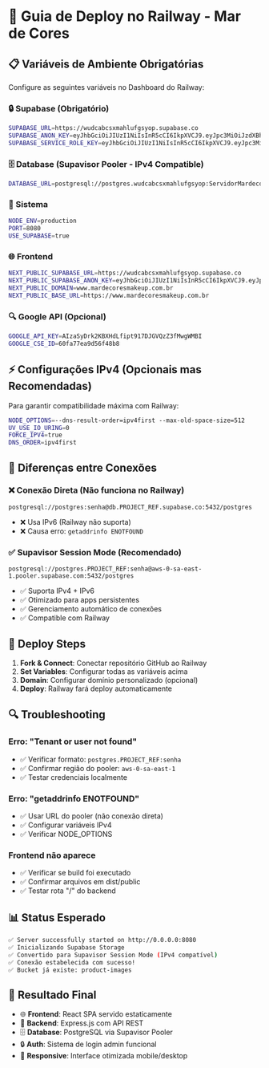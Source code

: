 # 🚀 Guia de Deploy no Railway - Mar de Cores

## 📋 Variáveis de Ambiente Obrigatórias

Configure as seguintes variáveis no Dashboard do Railway:

### 🔒 Supabase (Obrigatório)
```bash
SUPABASE_URL=https://wudcabcsxmahlufgsyop.supabase.co
SUPABASE_ANON_KEY=eyJhbGciOiJIUzI1NiIsInR5cCI6IkpXVCJ9.eyJpc3MiOiJzdXBhYmFzZSIsInJlZiI6Ind1ZGNhYmNzeG1haGx1ZmdzeW9wIiwicm9sZSI6ImFub24iLCJpYXQiOjE3NTg0NjU1NzMsImV4cCI6MjA3NDA0MTU3M30.Z3BaUkYkm9woo2qHhXgmb8bqi4GwaTFvTEYSFY6zS34
SUPABASE_SERVICE_ROLE_KEY=eyJhbGciOiJIUzI1NiIsInR5cCI6IkpXVCJ9.eyJpc3MiOiJzdXBhYmFzZSIsInJlZiI6Ind1ZGNhYmNzeG1haGx1ZmdzeW9wIiwicm9sZSI6InNlcnZpY2Vfcm9sZSIsImlhdCI6MTc1ODQ2NTU3MywiZXhwIjoyMDc0MDQxNTczfQ.-c8TRwjhn6qglfYyIeBHVK5p1ZgKj-xHdyIeqxWnioY
```

### 🗄️ Database (Supavisor Pooler - IPv4 Compatible)
```bash
DATABASE_URL=postgresql://postgres.wudcabcsxmahlufgsyop:ServidorMardecores2025@aws-0-sa-east-1.pooler.supabase.com:5432/postgres
```

### 🔧 Sistema
```bash
NODE_ENV=production
PORT=8080
USE_SUPABASE=true
```

### 🌐 Frontend
```bash
NEXT_PUBLIC_SUPABASE_URL=https://wudcabcsxmahlufgsyop.supabase.co
NEXT_PUBLIC_SUPABASE_ANON_KEY=eyJhbGciOiJIUzI1NiIsInR5cCI6IkpXVCJ9.eyJpc3MiOiJzdXBhYmFzZSIsInJlZiI6Ind1ZGNhYmNzeG1haGx1ZmdzeW9wIiwicm9sZSI6ImFub24iLCJpYXQiOjE3NTg0NjU1NzMsImV4cCI6MjA3NDA0MTU3M30.Z3BaUkYkm9woo2qHhXgmb8bqi4GwaTFvTEYSFY6zS34
NEXT_PUBLIC_DOMAIN=www.mardecoresmakeup.com.br
NEXT_PUBLIC_BASE_URL=https://www.mardecoresmakeup.com.br
```

### 🔍 Google API (Opcional)
```bash
GOOGLE_API_KEY=AIzaSyDrk2KBXHdLfipt917DJGVQzZ3fMwgWMBI
GOOGLE_CSE_ID=60fa77ea9d56f48b8
```

## ⚡ Configurações IPv4 (Opcionais mas Recomendadas)

Para garantir compatibilidade máxima com Railway:

```bash
NODE_OPTIONS=--dns-result-order=ipv4first --max-old-space-size=512
UV_USE_IO_URING=0
FORCE_IPV4=true
DNS_ORDER=ipv4first
```

## 🔄 Diferenças entre Conexões

### ❌ Conexão Direta (Não funciona no Railway)
```
postgresql://postgres:senha@db.PROJECT_REF.supabase.co:5432/postgres
```
- ❌ Usa IPv6 (Railway não suporta)
- ❌ Causa erro: `getaddrinfo ENOTFOUND`

### ✅ Supavisor Session Mode (Recomendado)
```
postgresql://postgres.PROJECT_REF:senha@aws-0-sa-east-1.pooler.supabase.com:5432/postgres
```
- ✅ Suporta IPv4 + IPv6
- ✅ Otimizado para apps persistentes
- ✅ Gerenciamento automático de conexões
- ✅ Compatible com Railway

## 🚀 Deploy Steps

1. **Fork & Connect**: Conectar repositório GitHub ao Railway
2. **Set Variables**: Configurar todas as variáveis acima
3. **Domain**: Configurar domínio personalizado (opcional)
4. **Deploy**: Railway fará deploy automaticamente

## 🔍 Troubleshooting

### Erro: "Tenant or user not found"
- ✅ Verificar formato: `postgres.PROJECT_REF:senha`
- ✅ Confirmar região do pooler: `aws-0-sa-east-1`
- ✅ Testar credenciais localmente

### Erro: "getaddrinfo ENOTFOUND"
- ✅ Usar URL do pooler (não conexão direta)
- ✅ Configurar variáveis IPv4
- ✅ Verificar NODE_OPTIONS

### Frontend não aparece
- ✅ Verificar se build foi executado
- ✅ Confirmar arquivos em dist/public
- ✅ Testar rota "/" do backend

## 📊 Status Esperado

```bash
✅ Server successfully started on http://0.0.0.0:8080
✅ Inicializando Supabase Storage
✅ Convertido para Supavisor Session Mode (IPv4 compatível)
✅ Conexão estabelecida com sucesso!
✅ Bucket já existe: product-images
```

## 🎯 Resultado Final

- 🌐 **Frontend**: React SPA servido estaticamente
- 🔌 **Backend**: Express.js com API REST
- 🗄️ **Database**: PostgreSQL via Supavisor Pooler
- 🔒 **Auth**: Sistema de login admin funcional
- 📱 **Responsive**: Interface otimizada mobile/desktop